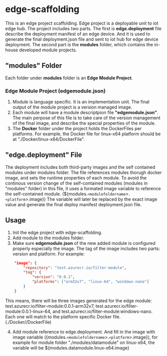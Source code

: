 # edge-scaffolding
This is an edge project scaffolding. Edge project is a deployable unit to iot edge hub. The project includes two parts. The first is **edge.deployment** file describe the deployment manifest of an edge device. And it is used to generate the final deployment.json file and sent to iot hub for edge device deployment. The second part is the **modules** folder, which contains the in-house developed module projects.

## "modules" Folder
Each folder under **modules** folder is an **Edge Module Project**.
### Edge Module Project (edgemodule.json)
1. Module is language specific. It is an implementation unit. The final output of the module project is a version managed image.
2. Each module will have a module descriptpion file **"edgemodule.json"**. The main perpose of this file is to take care of the version management of the final image, and describe the special properties of the module.
3. The **Docker** folder under the project holds the DockerFiles per platforms. For example, the Docker file for linux-x64 platform should be at "./Docker/linux-x64/DockerFile".

## "edge.deployment" File
The deployment includes both third-party images and the self contained modules under modules folder. The file references modules thorugh docker image, and sets the runtime properties of each module. To avoid the continous version change of the self-contained modules (modules in "modules" folder) in this file, it uses a formated image variable to reference the self-contained module. (${modules.`<modulefoldername`>.`<platform`>.image}) The variable will later be replaced by the exact image value and generate the final deploy manifest deployment.json file.

## Usage
1. Init the edge project with edge-scaffolding.
2. Add module to the modules folder. 
3. Make sure **edgemodule.json** of the new added module is configured properly especially the image. The tag of the image includes two parts: version and platform. For example:
```json
    "image": {
        "repository": "test.azurecr.io/filter-module",
        "tag": {
            "version": "0.0.1",
            "platforms": ["arm32v7", "linux-64", "windows-nano"]
        }
    }
```
This means, there will be three images generated for the edge module: test.azurecr.io/filter-module:0.0.1-arm32v7, test.azurecr.io/filter-module:0.0.1-linux-64, and test.azurecr.io/filter-module:windows-nano. Each one will match to the platform specific Docker file. (./Docker/<platform>/DockerFile)

4. Add module reference to edge.deployment. And fill in the image with image variable ({modules.`<modulefoldername`>.`<platform`>.image}), for example for module folder "./modules/datamodule" on linux-x64, the variable will be ${modules.datamodule.linux-x64.image}
